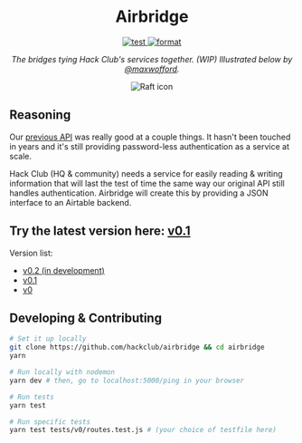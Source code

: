 <h1 align="center">Airbridge</h1>
<p align="center">
  <a href="https://github.com/hackclub/airbridge/actions">
    <img alt="test" src="https://github.com/hackclub/airbridge/workflows/test/badge.svg">
    <img alt="format" src="https://github.com/hackclub/airbridge/workflows/format/badge.svg">
  </a>
</p>
<p align="center"><i>The bridges tying Hack Club's services together. (WIP) Illustrated below by <a href="https://gh.maxwofford.com">@maxwofford</a>.</i></p>
<p align="center"><img alt="Raft icon" src="https://cloud-gxlnkdt57.vercel.app/0untitled.png"></a>

## Reasoning

Our [previous API](https://github.com/hackclub/api/blob/master/README.md) was really good at a couple things. It hasn't been touched in years and it's still providing password-less authentication as a service at scale.

Hack Club (HQ & community) needs a service for easily reading & writing information that will last the test of time the same way our original API still handles authentication. Airbridge will create this by providing a JSON interface to an Airtable backend.

## Try the latest version here: [v0.1](./src/v0.1/README.md)

Version list:

- [v0.2 (in development)](./src/v0.2/README.md)
- [v0.1](./src/v0.1/README.md)
- [v0](./src/v0/README.md)

## Developing & Contributing

```sh
# Set it up locally
git clone https://github.com/hackclub/airbridge && cd airbridge
yarn

# Run locally with nodemon
yarn dev # then, go to localhost:5000/ping in your browser

# Run tests
yarn test

# Run specific tests
yarn test tests/v0/routes.test.js # (your choice of testfile here)
```
